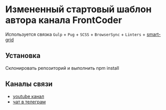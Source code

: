 # Измененный стартовый шаблон автора канала FrontCoder
Используется связка `Gulp` + `Pug` + `SCSS` + `BrowserSync` + `Linters` + [smart-grid](https://github.com/dmitry-lavrik/smart-grid)

## Установка
Склонировать репозиторий и выполнить npm install

## Каналы связи
- [youtube канал](https://www.youtube.com/c/frontcoder)
- [чат в телеграм](https://t.me/frontcoder)

